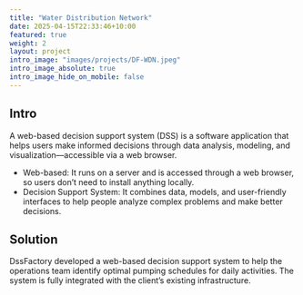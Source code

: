 ```yaml
---
title: "Water Distribution Network"
date: 2025-04-15T22:33:46+10:00
featured: true
weight: 2
layout: project
intro_image: "images/projects/DF-WDN.jpeg"
intro_image_absolute: true
intro_image_hide_on_mobile: false
---
```


## Intro

A web-based decision support system (DSS) is a software application that helps users make informed decisions through data analysis, modeling, and visualization—accessible via a web browser.

- Web-based: It runs on a server and is accessed through a web browser, so users don’t need to install anything locally.
- Decision Support System: It combines data, models, and user-friendly interfaces to help people analyze complex problems and make better decisions.

## Solution

DssFactory developed a web-based decision support system to help the operations team identify optimal pumping schedules for daily activities. The system is fully integrated with the client’s existing infrastructure.
